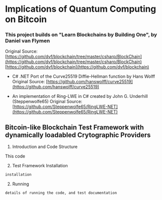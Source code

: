 # Implications of Quantum Computing on Bitcoin

### This project builds on "Learn Blockchains by Building One", by Daniel van Flymen 
 Original Source: 
      [https://github.com/dvf/blockchain/tree/master/csharp/BlockChain](https://github.com/dvf/blockchain/tree/master/csharp/BlockChain)
      [https://github.com/dvf/blockchain](https://github.com/dvf/blockchain)

* C# .NET Port of the Curve25519 Diffie-Hellman function by Hans Wolff
   Original Source: [https://github.com/hanswolff/curve25519](https://github.com/hanswolff/curve25519)

* An implementation of Ring-LWE in C# created by John G. Underhill (Steppenwolfe65)
   Original Source: [https://github.com/Steppenwolfe65/RingLWE-NET](https://github.com/Steppenwolfe65/RingLWE-NET)


## Bitcoin-like Blockchain Test Framework with dynamically loadabled Crytographic Providers 

1. Introduction and Code Structure

This code

2. Test Framework Installation 

```c#
installation 
```

2. Running 

```
details of running the code, and test documentation
``` 
